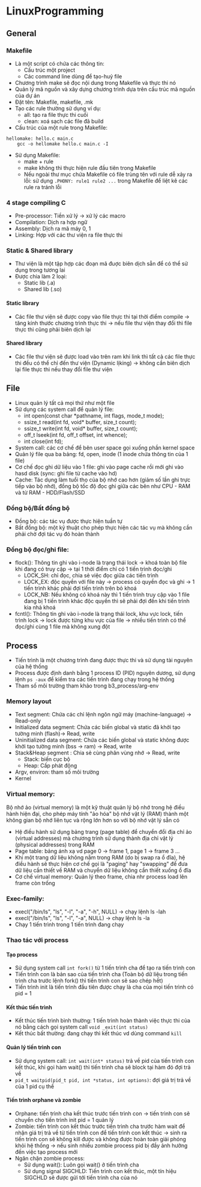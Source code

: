 # LinuxProgramming
## General
### Makefile 
- Là một script có chứa các thông tin:
    - Cấu trúc một project
    - Các command line dùng để tạo-huỷ file
- Chương trình make sẽ đọc nội dung trong Makefile và thực thi nó
- Quản lý mã nguồn và xây dựng chương trình dựa trên cấu trúc mã nguồn của dự án 
- Đặt tên: Makefile, makefile, .mk 
- Tạo các rule thường sử dụng ví dụ: 
    - all: tạo ra file thực thi cuối
    - clean: xoá sạch các file đã build
- Cấu trúc của một rule trong Makefile:
```  
hellomake: hello.c main.c
    gcc -o hellomake hello.c main.c -I 
```  
- Sử dụng Makefile: 
    - make + rule
    - make không thì thực hiện rule đầu tiên trong Makefile
    - Nếu ngoài thư mục chứa Makefile có file trùng tên với rule dễ xảy ra lỗi: sử  dụng `.PHONY: rule1 rule2 ...` trong Makefile để liệt kê các rule ra tránh lỗi  
### 4 stage compiling C
- Pre-processor: Tiền xử lý -> xử lý các macro 
- Compilation: Dịch ra hợp ngữ
- Assembly: Dịch ra mã máy 0, 1
- Linking: Hợp với các thư viện ra file thực thi
### Static & Shared library
- Thư viện là một tập hợp các đoạn mã đuợc biên dịch sẵn để có thể sử dụng trong tương lai
- Được chia làm 2 loại:
    - Static lib (.a)
    - Shared lib (.so)
#### Static library  
- Các file thư viện sẽ được copy vào file thực thi tại thời điểm compile -> tăng kính thước chương trình thực thi -> nếu file thư viện thay đổi thì file thực thi cũng phải biên dịch lại
#### Shared library
- Các file thư viện sẽ được load vào trên ram khi link thì tất cả các file thực thi đều có thể chỉ đến thư viện (Dynamic lịking) -> không cần biên dịch lại file thực thi nếu thay đổi file thư viện
## File
- Linux quản lý tất cả mọi thứ như một file
- Sử dụng các system call để quản lý file: 
    - int open(const char *pathname, int flags, mode_t mode);
    - ssize_t read(int fd, void* buffer, size_t count);
    - ssize_t write(int fd, void* buffer, size_t count);
    - off_t lseek(int fd, off_t offset, int whence);
    - int close(int fd);
- System call: các cơ chế để bên user space gọi xuống phần kernel space
- Quản lý file qua ba bảng: fd, open, inode (1 inode chứa thông tin của 1 file)
- Cơ chế đọc ghi dữ liệu vào 1 file: ghi vào page cache rồi mới ghi vào hasd disk (sync: ghi file từ cache vào hd)
- Cache: Tác dụng làm tuổi thọ của bộ nhớ cao hơn (giảm số lần ghi trực tiếp vào bộ nhớ), đồng bộ tốc độ đọc ghi giữa các bên như CPU - RAM và từ RAM - HDD/Flash/SSD
### Đồng bộ/Bất đồng bộ
- Đồng bộ: các tác vụ được thực hiện tuần tự  
- Bất đồng bộ: một kỹ thuật cho phép thực hiện các tác vụ mà không cần phải chờ đợi tác vụ đó hoàn thành  
### Đồng bộ đọc/ghi file:
- flock(): Thông tin ghi vào i-node là trạng thái lock -> khoá toàn bộ file khi đang có truy cập -> tại 1 thời điểm chỉ có 1 tiến trình đọc/ghi  
    - LOCK_SH: chỉ đọc, chia sẻ việc đọc giữa các tiến trình
    - LOCK_EX: độc quyền với file này -> process có quyền đọc và ghi -> 1 tiến trình khác phải đợi tiến trình trên bỏ khoá  
    - LOCK_NB: Nếu không có khoá này thì 1 tiến trình truy cập vào 1 file đang bị 1 tiến trình khác độc quyền thì sẽ phải đợi đến khi tiến trình kia nhả khoá
- fcntl(): Thông tin ghi vào i-node là trạng thái lock, khu vực lock, tiến trình lock -> lock được từng khu vực của file -> nhiều tiến trình có thể đọc/ghi cùng 1 file mà không xung đột  
## Process
- Tiến trình là một chương trình đang được thực thi và sử dụng tài nguyên của hệ thống
- Process được định danh bằng 1 process ID (PID) nguyên dương, sử dụng lệnh `ps -aux` để kiểm tra các tiến trình đang chạy trong hệ thống  
- Tham số môi trường tham khảo trong b3_process/arg-env
### Memory layout
- Text segment: Chứa các chỉ lệnh ngôn ngữ máy (machine-language) -> Read-only
- Initialized data segment: Chứa các biến global và static đã khởi tạo tường minh (flash)-> Read, write
- Uninitialized data segment: Chứa các biến global và static không được khởi tạo tường minh (bss -> ram) -> Read, write   
- Stack&Heap segment : Chia sẻ cùng phân vùng nhớ -> Read, write
    - Stack: biến cục bộ 
    - Heap: Cấp phát động
- Argv, environ: tham số môi trường
- Kernel  
### Virtual memory:  
Bộ nhớ ảo (virtual memory) là một kỹ thuật quản lý bộ nhớ trong hệ điều hành hiện đại, cho phép máy tính "ảo hóa" bộ nhớ vật lý (RAM) thành một không gian bộ nhớ liên tục và rộng lớn hơn so với bộ nhớ vật lý sẵn có  
- Hệ điều hành sử dụng bảng trang (page table) để chuyển đổi địa chỉ ảo (virtual addresses) mà chương trình sử dụng thành địa chỉ vật lý (physical addresses) trong RAM 
- Page table: bảng ánh xạ vd page 0 -> frame 1, page 1 -> frame 3 ...
- Khi một trang dữ liệu không nằm trong RAM (do bị swap ra ổ đĩa), hệ điều hành sẽ thực hiện cơ chế gọi là "paging" hay "swapping" để đưa dữ liệu cần thiết về RAM và chuyển dữ liệu không cần thiết xuống ổ đĩa  
- Cơ chế virtual memory: Quản lý theo frame, chia nhr process load lên frame còn trống
### Exec-family: 
- execl("/bin/ls", "ls", "-l", "-a", "-h", NULL) -> chạy lệnh ls -lah
- execl("/bin/ls", "ls", "-l", "-a", NULL) -> chạy lệnh ls -la
- Chạy 1 tiến trình trong 1 tiến trình đang chạy
### Thao tác với process
#### Tạo process
- Sử dụng system call `int fork()` từ 1 tiến trình cha để tạo ra tiến trình con 
- Tiến trình con là bản sao của tiến trình cha (Toàn bộ dữ liệu trong tiến trình cha trước lệnh fork() thì tiến trình con sẽ sao chép hết)
- Tiến trình init là tiến trình đầu tiên được chạy là cha của mọi tiến trình có pid = 1 
#### Kết thúc tiến trình
- Kết thúc tiến trình bình thường: 1 tiến trình hoàn thành việc thực thi của nó bằng cách gọi system call `void _exit(int status)`
- Kết thúc bất thường: đang chạy thì kết thúc vd dùng command `kill`
#### Quản lý tiến trình con
- Sử dụng system call: `int wait(int* status)` trả về pid của tiến trình con kết thúc, khi gọi hàm wait() thì tiến trình cha sẽ block tại hàm đó đợi trả về  
- `pid_t waitpid(pid_t pid, int *status, int options)`: đợi giá trị trả về của 1 pid cụ thể  
#### Tiến trình orphane và zombie
- Orphane: tiến trình cha kết thúc trước tiến trình con -> tiến trình con sẽ chuyển cho tiến trình init pid = 1 quản lý
- Zombie: tiến trình con kết thúc trước tiến trình cha trước hàm wait để nhận giá trị trả về từ tiến trình con để  tiến trình con kết thúc -> sinh ra tiến trình con sẽ không kill được và không được hoàn toàn giải phóng khỏi hệ thống -> nếu sinh nhiều zombie process pid bị đầy ảnh hưởng đến việc tạo process mới
- Ngăn chặn zombie process:
    - Sử dụng wait(): Luôn gọi wait() ở tiến trình cha
    - Sử dụng signal SIGCHLD: Tiến trình con kết thúc, một tín hiệu SIGCHLD sẽ được gửi tới tiến trình cha của nó  

